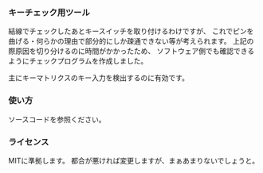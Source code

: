 ### キーチェック用ツール

結線でチェックしたあとキースイッチを取り付けるわけですが、
これでピンを曲げる・何らかの理由で部分的にしか疎通できない等が考えられます。
上記の際原因を切り分けるのに時間がかかったため、
ソフトウェア側でも確認できるようにチェックプログラムを作成しました。

主にキーマトリクスのキー入力を検出するのに有効です。

### 使い方

ソースコードを参照ください。

### ライセンス

MITに準拠します。
都合が悪ければ変更しますが、まぁあまりないでしょうと。
